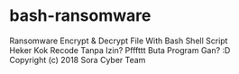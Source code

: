 # bash-ransomware
Ransomware Encrypt &amp; Decrypt File With Bash Shell Script<br>
Heker Kok Recode Tanpa Izin? Pfffttt Buta Program Gan? :D<br>
Copyright (c) 2018 Sora Cyber Team
